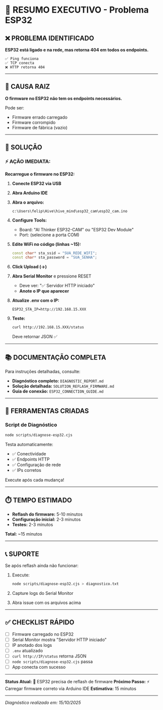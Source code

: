 # 🚨 RESUMO EXECUTIVO - Problema ESP32

## ❌ PROBLEMA IDENTIFICADO

**ESP32 está ligado e na rede, mas retorna 404 em todos os endpoints.**

```
✅ Ping funciona
✅ TCP conecta
❌ HTTP retorna 404
```

---

## 🎯 CAUSA RAIZ

**O firmware no ESP32 não tem os endpoints necessários.**

Pode ser:
- Firmware errado carregado
- Firmware corrompido  
- Firmware de fábrica (vazio)

---

## 💊 SOLUÇÃO

### ⚡ AÇÃO IMEDIATA:

**Recarregue o firmware no ESP32:**

1. **Conecte ESP32 via USB**

2. **Abra Arduino IDE**

3. **Abra o arquivo:**
   ```
   c:\Users\felip\Hive\hive_mind\esp32_cam\esp32_cam.ino
   ```

4. **Configure Tools:**
   - Board: "AI Thinker ESP32-CAM" ou "ESP32 Dev Module"
   - Port: (selecione a porta COM)

5. **Edite WiFi no código (linhas ~15):**
   ```cpp
   const char* sta_ssid = "SUA_REDE_WIFI";
   const char* sta_password = "SUA_SENHA";
   ```

6. **Click Upload (→)**

7. **Abra Serial Monitor** e pressione RESET
   - Deve ver: "✅ Servidor HTTP iniciado"
   - **Anote o IP que aparecer**

8. **Atualize .env com o IP:**
   ```env
   ESP32_STA_IP=http://192.168.15.XXX
   ```

9. **Teste:**
   ```bash
   curl http://192.168.15.XXX/status
   ```
   
   Deve retornar JSON ✅

---

## 📚 DOCUMENTAÇÃO COMPLETA

Para instruções detalhadas, consulte:

- **Diagnóstico completo:** `DIAGNOSTIC_REPORT.md`
- **Solução detalhada:** `SOLUTION_REFLASH_FIRMWARE.md`
- **Guia de conexão:** `ESP32_CONNECTION_GUIDE.md`

---

## 🔧 FERRAMENTAS CRIADAS

### Script de Diagnóstico
```bash
node scripts/diagnose-esp32.cjs
```

Testa automaticamente:
- ✅ Conectividade
- ✅ Endpoints HTTP
- ✅ Configuração de rede
- ✅ IPs corretos

Execute após cada mudança!

---

## ⏱️ TEMPO ESTIMADO

- **Reflash do firmware:** 5-10 minutos
- **Configuração inicial:** 2-3 minutos
- **Testes:** 2-3 minutos

**Total:** ~15 minutos

---

## 📞 SUPORTE

Se após reflash ainda não funcionar:

1. Execute:
   ```bash
   node scripts/diagnose-esp32.cjs > diagnostico.txt
   ```

2. Capture logs do Serial Monitor

3. Abra issue com os arquivos acima

---

## ✅ CHECKLIST RÁPIDO

- [ ] Firmware carregado no ESP32
- [ ] Serial Monitor mostra "Servidor HTTP iniciado"  
- [ ] IP anotado dos logs
- [ ] `.env` atualizado
- [ ] `curl http://IP/status` retorna JSON
- [ ] `node scripts/diagnose-esp32.cjs` passa
- [ ] App conecta com sucesso

---

**Status Atual:** 🔴 ESP32 precisa de reflash de firmware
**Próximo Passo:** ⚡ Carregar firmware correto via Arduino IDE
**Estimativa:** 15 minutos

---

*Diagnóstico realizado em: 15/10/2025*
